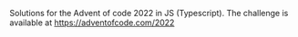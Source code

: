 Solutions for the Advent of code 2022 in JS (Typescript). The challenge is available at https://adventofcode.com/2022
